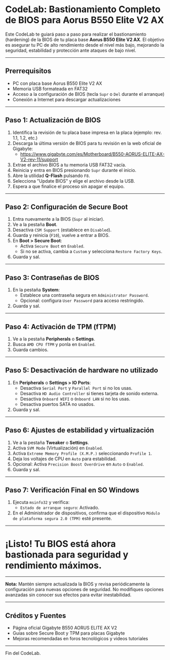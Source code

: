 # CodeLab: Bastionamiento Completo de BIOS para Aorus B550 Elite V2 AX

Este CodeLab te guiará paso a paso para realizar el bastionamiento (hardening) de la BIOS de tu placa base **Aorus B550 Elite V2 AX**. El objetivo es asegurar tu PC de alto rendimiento desde el nivel más bajo, mejorando la seguridad, estabilidad y protección ante ataques de bajo nivel.

---

## Prerrequisitos

- PC con placa base Aorus B550 Elite V2 AX
- Memoria USB formateada en FAT32
- Acceso a la configuración de BIOS (tecla `Supr` o `Del` durante el arranque)
- Conexión a Internet para descargar actualizaciones

---

## Paso 1: Actualización de BIOS

1. Identifica la revisión de tu placa base impresa en la placa (ejemplo: rev. 1.1, 1.2, etc.)
2. Descarga la última versión de BIOS para tu revisión en la web oficial de Gigabyte:
   - https://www.gigabyte.com/es/Motherboard/B550-AORUS-ELITE-AX-V2-rev-11/support
3. Extrae el archivo BIOS a tu memoria USB FAT32 vacía.
4. Reinicia y entra en BIOS presionando `Supr` durante el inicio.
5. Abre la utilidad **Q-Flash** pulsando `F8`.
6. Selecciona "Update BIOS" y elige el archivo desde la USB.
7. Espera a que finalice el proceso sin apagar el equipo.

---

## Paso 2: Configuración de Secure Boot

1. Entra nuevamente a la BIOS (`Supr` al iniciar).
2. Ve a la pestaña **Boot**.
3. Desactiva `CSM Support` (establece en `Disabled`).
4. Guarda y reinicia (`F10`), vuelve a entrar a BIOS.
5. En **Boot > Secure Boot**:
   - Activa `Secure Boot` en `Enabled`.
   - Si no se activa, cambia a `Custom` y selecciona `Restore Factory Keys`.
6. Guarda y sal.

---

## Paso 3: Contraseñas de BIOS

1. En la pestaña **System**:
   - Establece una contraseña segura en `Administrator Password`.
   - Opcional: configura `User Password` para acceso restringido.
2. Guarda y sal.

---

## Paso 4: Activación de TPM (fTPM)

1. Ve a la pestaña **Peripherals** o **Settings**.
2. Busca `AMD CPU fTPM` y ponla en `Enabled`.
3. Guarda cambios.

---

## Paso 5: Desactivación de hardware no utilizado

1. En **Peripherals** o **Settings > IO Ports**:
   - Desactiva `Serial Port` y `Parallel Port` si no los usas.
   - Desactiva `HD Audio Controller` si tienes tarjeta de sonido externa.
   - Desactiva `Onboard WIFI` o `Onboard LAN` si no los usas.
   - Desactiva puertos SATA no usados.
2. Guarda y sal.

---

## Paso 6: Ajustes de estabilidad y virtualización

1. Ve a la pestaña **Tweaker** o **Settings**.
2. Activa `SVM Mode` (Virtualización) en `Enabled`.
3. Activa `Extreme Memory Profile (X.M.P.)` seleccionando `Profile 1`.
4. Deja los voltajes de CPU en `Auto` para estabilidad.
5. Opcional: Activa `Precision Boost Overdrive` en `Auto` o `Enabled`.
6. Guarda y sal.

---

## Paso 7: Verificación Final en SO Windows

1. Ejecuta `msinfo32` y verifica:
   - `Estado de arranque seguro`: Activado.
2. En el Administrador de dispositivos, confirma que el dispositivo `Módulo de plataforma segura 2.0 (TPM)` esté presente.

---

# ¡Listo! Tu BIOS está ahora bastionada para seguridad y rendimiento máximos.

---

**Nota:** Mantén siempre actualizada la BIOS y revisa periódicamente la configuración para nuevas opciones de seguridad. No modifiques opciones avanzadas sin conocer sus efectos para evitar inestabilidad.

---

## Créditos y Fuentes

- Página oficial Gigabyte B550 AORUS ELITE AX V2
- Guías sobre Secure Boot y TPM para placas Gigabyte
- Mejoras recomendadas en foros tecnológicos y videos tutoriales

---

Fin del CodeLab.
